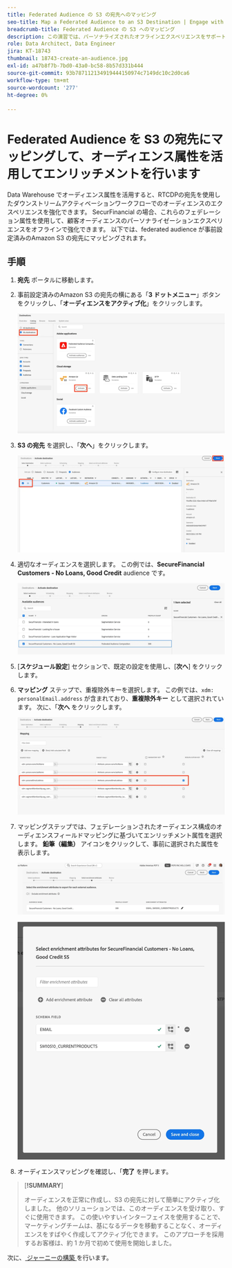 ```yaml
---
title: Federated Audience の S3 の宛先へのマッピング
seo-title: Map a Federated Audience to an S3 Destination | Engage with audiences directly from your data warehouse using Federated Audience Composition
breadcrumb-title: Federated Audience の S3 へのマッピング
description: この演習では、パーソナライズされたオフラインエクスペリエンスをサポートするために、フェデレーテッド オーディエンスをダウンストリーム Real-Time CDPの宛先にマッピングします。
role: Data Architect, Data Engineer
jira: KT-18743
thumbnail: 18743-create-an-audience.jpg
exl-id: a47b8f7b-7bd0-43a0-bc58-8b57d331b444
source-git-commit: 93b787112134919444150974c7149dc10c2d0ca6
workflow-type: tm+mt
source-wordcount: '277'
ht-degree: 0%

---
```


# Federated Audience を S3 の宛先にマッピングして、オーディエンス属性を活用してエンリッチメントを行います

Data Warehouse でオーディエンス属性を活用すると、RTCDPの宛先を使用したダウンストリームアクティベーションワークフローでのオーディエンスのエクスペリエンスを強化できます。 SecurFinancial の場合、これらのフェデレーション属性を使用して、顧客オーディエンスのパーソナライゼーションエクスペリエンスをオフラインで強化できます。 以下では、federated audience が事前設定済みのAmazon S3 の宛先にマッピングされます。

## 手順

1. **宛先** ポータルに移動します。

2. 事前設定済みのAmazon S3 の宛先の横にある「**3 ドットメニュー**」ボタンをクリックし、「**オーディエンスをアクティブ化**」をクリックします。

   ![activate-audiences](assets/activate-audiences.png)

3. **S3 の宛先** を選択し、「**次へ**」をクリックします。

   ![select-s3-destination](assets/select-s3-destination.png)

4. 適切なオーディエンスを選択します。 この例では、**SecureFinancial Customers - No Loans, Good Credit** audience です。

   ![select-s3-audience](assets/select-s3-audience.png)

5. [**スケジュール設定**] セクションで、既定の設定を使用し、[**次へ**] をクリックします。

6. **マッピング** ステップで、重複除外キーを選択します。 この例では、`xdm: personalEmail.address` が含まれており、**重複除外キー** として選択されています。 次に、「**次へ** をクリックします。

   ![ 重複排除キー ](assets/deduplication-key.png)

7. マッピングステップでは、フェデレーションされたオーディエンス構成のオーディエンスフィールドマッピングに基づいてエンリッチメント属性を選択します。 **鉛筆（編集）** アイコンをクリックして、事前に選択された属性を表示します。

   ![edit-attributes](assets/edit-attributes.png)

   ![final-attributes](assets/final-attribution.png)

8. オーディエンスマッピングを確認し、「**完了** を押します。

>[**!SUMMARY**]
>
> オーディエンスを正常に作成し、S3 の宛先に対して簡単にアクティブ化しました。 他のソリューションでは、このオーディエンスを受け取り、すぐに使用できます。 この使いやすいインターフェイスを使用することで、マーケティングチームは、基になるデータを移動することなく、オーディエンスをすばやく作成してアクティブ化できます。 このアプローチを採用するお客様は、約 1 か月で初めて使用を開始しました。

次に、[ ジャーニーの構築 ](build-journey-federated-audience.md) を行います。
